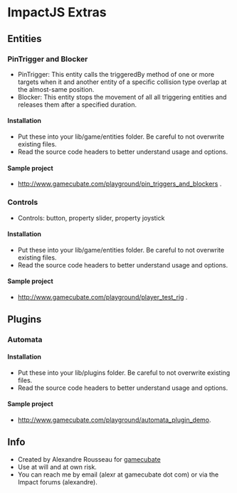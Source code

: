 # ImpactJS Extras #

## Entities

### PinTrigger and Blocker
* PinTrigger: This entity calls the triggeredBy method of one or more
  targets when it and another entity of a specific collision type overlap at
  the almost-same position.
* Blocker: This entity stops the movement of all all triggering entities
  and releases them after a specified duration.
#### Installation
* Put these into your lib/game/entities folder. Be careful to not overwrite existing files.
* Read the source code headers to better understand usage and options.
#### Sample project
* http://www.gamecubate.com/playground/pin_triggers_and_blockers .

### Controls
* Controls: button, property slider, property joystick
#### Installation
* Put these into your lib/game/entities folder. Be careful to not overwrite existing files.
* Read the source code headers to better understand usage and options.
#### Sample project
* http://www.gamecubate.com/playground/player_test_rig .


## Plugins
### Automata
#### Installation
* Put these into your lib/plugins folder. Be careful to not overwrite existing files.
* Read the source code headers to better understand usage and options.
#### Sample project
* http://www.gamecubate.com/playground/automata_plugin_demo.


## Info
* Created by Alexandre Rousseau for [gamecubate](http://www.gamecubate.com)
* Use at will and at own risk.
* You can reach me by email (alexr at gamecubate dot com) or via the Impact
  forums (alexandre).
